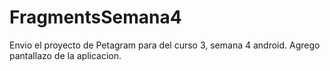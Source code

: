 # FragmentsSemana4
Envio el proyecto de Petagram para del curso 3, semana 4 android.
Agrego pantallazo de la aplicacion.
